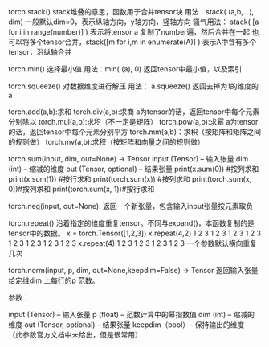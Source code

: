 torch.stack()
stack堆叠的意思，函数用于合并tensor块
用法：stack( (a,b,...), dim)
    一般默认dim=0，表示纵轴方向，y轴方向，竖轴方向
骚气用法： stack(  [a for i in range(number)] )
    表示将tensor a 复制了number遍，然后合并在一起
也可以将多个tensor合并，stack([m for i,m in enumerate(A)] )
    表示A中含有多个tensor，沿纵轴合并
    
torch.min()
选择最小值
用法：min( (a), 0)
    返回tensor中最小值，以及索引
    
torch.squeeze()
对数据维度进行解压
用法： a.squeeze()
    返回去掉为1的维度的a
    
torch.add(a,b):求和
torch.div(a,b):求商    a为tensor的话，返回tensor中每个元素分别除以
torch.mul(a,b):求积（不一定是矩阵）
torch.pow(a,b):求幂   a为tensor的话，返回tensor中每个元素分别平方
torch.mm(a,b)：求积（按矩阵和矩阵之间的规则做）
torch.mv(a,b):求积（按矩阵和向量之间的规则做）

torch.sum(input, dim, out=None) → Tensor
input (Tensor) – 输入张量
dim (int) – 缩减的维度
out (Tensor, optional) – 结果张量
print(x.sum(0)) #按列求和
print(x.sum(1)) #按行求和
print(torch.sum(x))   #按列求和
print(torch.sum(x, 0))#按列求和
print(torch.sum(x, 1))#按行求和

torch.neg(input, out=None):
返回一个新张量，包含输入input张量按元素取负
  
torch.repeat()
沿着指定的维度重复tensor。不同与expand()，本函数复制的是tensor中的数据。
x = torch.Tensor([1,2,3])
x.repeat(4,2)
1 2 3 1 2 3
1 2 3 1 2 3
1 2 3 1 2 3
1 2 3 1 2 3
x.repeat(4)
1 2 3 1 2 3 1 2 3 1 2 3
一个参数默认横向重复几次


torch.norm(input, p, dim, out=None,keepdim=False) → Tensor
返回输入张量给定维dim 上每行的p 范数。 

参数：

input (Tensor) – 输入张量
p (float) – 范数计算中的幂指数值
dim (int) – 缩减的维度
out (Tensor, optional) – 结果张量
keepdim（bool）– 保持输出的维度  （此参数官方文档中未给出，但是很常用）
